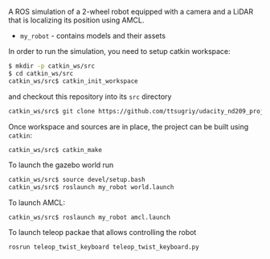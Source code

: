 A ROS simulation of a 2-wheel robot equipped with a camera and a LiDAR that is localizing its position using AMCL.
 - `my_robot` - contains models and their assets
   
In order to run the simulation, you need to setup catkin workspace:
```bash
$ mkdir -p catkin_ws/src
$ cd catkin_ws/src
catkin_ws/src$ catkin_init_workspace
```
and checkout this repository into its `src` directory
```bash
catkin_ws/src$ git clone https://github.com/ttsugriy/udacity_nd209_project_3.git .
```

Once workspace and sources are in place, the project can be built using `catkin`:
```bash
catkin_ws/src$ catkin_make
```

To launch the gazebo world run
```bash
catkin_ws/src$ source devel/setup.bash
catkin_ws/src$ roslaunch my_robot world.launch
```

To launch AMCL:
```
catkin_ws/src$ roslaunch my_robot amcl.launch
```

To launch teleop packae that allows controlling the robot
```
rosrun teleop_twist_keyboard teleop_twist_keyboard.py
```